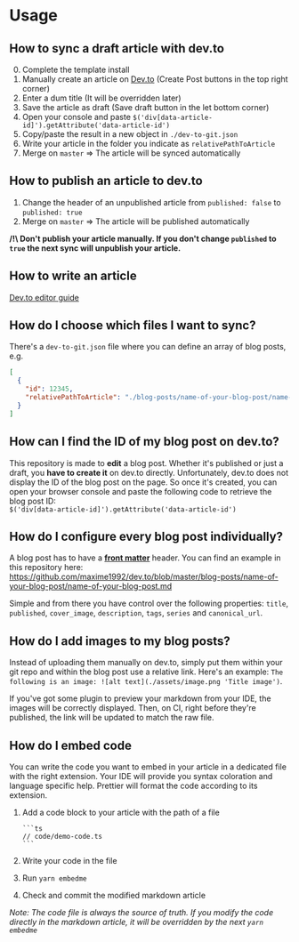 # Usage

## How to sync a draft article with dev.to

0. Complete the template install
1. Manually create an article on [Dev.to](https://dev.to/) (Create Post buttons in the top right corner)
2. Enter a dum title (It will be overridden later)
3. Save the article as draft (Save draft button in the let bottom corner)
4. Open your console and paste `$('div[data-article-id]').getAttribute('data-article-id')`
5. Copy/paste the result in a new object in `./dev-to-git.json`
6. Write your article in the folder you indicate as `relativePathToArticle`
7. Merge on `master` => The article will be synced automatically

## How to publish an article to dev.to

1. Change the header of an unpublished article from `published: false` to `published: true`
2. Merge on `master` => The article will be published automatically

**/!\ Don't publish your article manually. If you don't change `published` to `true` the next sync will unpublish your article.**

## How to write an article

[Dev.to editor guide](https://dev.to/p/editor_guide)

## How do I choose which files I want to sync?

There's a `dev-to-git.json` file where you can define an array of blog posts, e.g.

```json
[
  {
    "id": 12345,
    "relativePathToArticle": "./blog-posts/name-of-your-blog-post/name-of-your-blog-post.md"
  }
]
```

## How can I find the ID of my blog post on dev.to?

This repository is made to **edit** a blog post. Whether it's published or just a draft, you **have to create it** on dev.to directly. Unfortunately, dev.to does not display the ID of the blog post on the page. So once it's created, you can open your browser console and paste the following code to retrieve the blog post ID:  
`$('div[data-article-id]').getAttribute('data-article-id')`

## How do I configure every blog post individually?

A blog post has to have a [**front matter**](https://dev.to/p/editor_guide) header. You can find an example in this repository here: https://github.com/maxime1992/dev.to/blob/master/blog-posts/name-of-your-blog-post/name-of-your-blog-post.md

Simple and from there you have control over the following properties: `title`, `published`, `cover_image`, `description`, `tags`, `series` and `canonical_url`.

## How do I add images to my blog posts?

Instead of uploading them manually on dev.to, simply put them within your git repo and within the blog post use a relative link. Here's an example: `The following is an image: ![alt text](./assets/image.png 'Title image')`.

If you've got some plugin to preview your markdown from your IDE, the images will be correctly displayed. Then, on CI, right before they're published, the link will be updated to match the raw file.

## How do I embed code

You can write the code you want to embed in your article in a dedicated file with the right extension. Your IDE will provide you syntax coloration and language specific help. Prettier will format the code according to its extension.

1. Add a code block to your article with the path of a file

   ````text
   ```ts
   // code/demo-code.ts
   ```
   ````

2. Write your code in the file
3. Run `yarn embedme`
4. Check and commit the modified markdown article

_Note: The code file is always the source of truth. If you modify the code directly in the markdown article, it will be overridden by the next `yarn embedme`_
